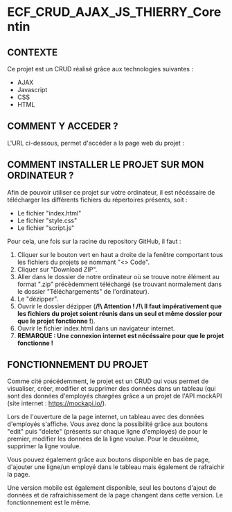 # ECF_CRUD_AJAX_JS_THIERRY_Corentin
 
## CONTEXTE

Ce projet est un CRUD réalisé grâce aux technologies suivantes :
- AJAX
- Javascript
- CSS
- HTML

## COMMENT Y ACCEDER ?

L'URL ci-dessous, permet d'accéder a la page web du projet :



## COMMENT INSTALLER LE PROJET SUR MON ORDINATEUR ?

Afin de pouvoir utiliser ce projet sur votre ordinateur, il est nécéssaire de télécharger les différents fichiers du répertoires présents, soit :
- Le fichier "index.html"
- Le fichier "style.css"
- Le fichier "script.js"

Pour cela, une fois sur la racine du repository GitHub, il faut : 
1. Cliquer sur le bouton vert en haut a droite de la fenêtre comportant tous les fichiers du projets se nommant "<> Code".
2. Cliquer sur "Download ZIP".
3. Aller dans le dossier de notre ordinateur où se trouve notre élément au format ".zip" précèdemment téléchargé (se trouvant normalement dans le dossier "Téléchargements" de l'ordinateur).
4. Le "dézipper".
5. Ouvrir le dossier dézipper (**/!\ Attention ! /!\ Il faut impérativement que les fichiers du projet soient réunis dans un seul et même dossier pour que le projet fonctionne !**).
6. Ouvrir le fichier index.html dans un navigateur internet.
7. **REMARQUE : Une connexion internet est nécéssaire pour que le projet fonctionne !**


## FONCTIONNEMENT DU PROJET

Comme cité précédemment, le projet est un CRUD qui vous permet de visualiser, créer, modifier et supprimer des données dans un tableau (qui sont des données d'employés chargées grâce a un projet de l'API mockAPI (site internet : https://mockapi.io/).

Lors de l'ouverture de la page internet, un tableau avec des données d'employés s'affiche. Vous avez donc la possibilité grâce aux boutons "edit" puis "delete" (présents sur chaque ligne d'employés) de pour le premier, modifier les données de la ligne voulue. Pour le deuxième, supprimer la ligne voulue.

Vous pouvez également grâce aux boutons disponible en bas de page, d'ajouter une ligne/un employé dans le tableau mais également de rafraichir la page.

Une version mobile est également disponible, seul les boutons d'ajout de données et de rafraichissement de la page changent dans cette version. Le fonctionnement est le même.
